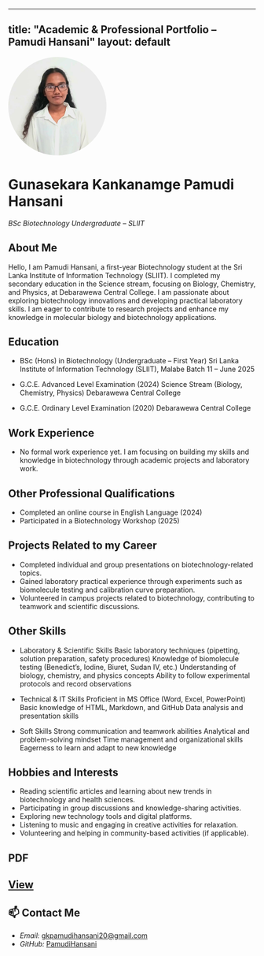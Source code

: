  ---
title: "Academic & Professional Portfolio – Pamudi Hansani"
layout: default
---

<img src="/WhatsApp Image 2025-09-30 at 14.42.47_215fc5db.jpg" alt="My Photo" style="border-radius: 50%; width: 200px; height: 200px; object-fit: cover;">

# Gunasekara Kankanamge Pamudi Hansani
*BSc Biotechnology Undergraduate – SLIIT*


##  About Me
Hello, I am Pamudi Hansani, a first-year Biotechnology student at the Sri Lanka Institute of Information Technology (SLIIT). I completed my secondary education in the Science stream, focusing on Biology, Chemistry, and Physics, at Debarawewa Central College. I am passionate about exploring biotechnology innovations and developing practical laboratory skills. I am eager to contribute to research projects and enhance my knowledge in molecular biology and biotechnology applications.


##  Education
- BSc (Hons) in Biotechnology (Undergraduate – First Year)
  Sri Lanka Institute of Information Technology (SLIIT), Malabe
  Batch 11 – June 2025

- G.C.E. Advanced Level Examination (2024)
  Science Stream (Biology, Chemistry, Physics)
  Debarawewa Central College
  
- G.C.E. Ordinary Level Examination (2020)
  Debarawewa Central College
  

## Work Experience
- No formal work experience yet. I am focusing on building my skills and knowledge in biotechnology through academic projects and laboratory work.


## Other Professional Qualifications
- Completed an online course in English Language (2024)
- Participated in a Biotechnology Workshop (2025)


## Projects Related to my Career
- Completed individual and group presentations on biotechnology-related topics.
- Gained laboratory practical experience through experiments such as biomolecule testing and calibration curve preparation.
- Volunteered in campus projects related to biotechnology, contributing to teamwork and scientific discussions.


## Other Skills
- Laboratory & Scientific Skills
    Basic laboratory techniques (pipetting, solution preparation, safety procedures)
    Knowledge of biomolecule testing (Benedict’s, Iodine, Biuret, Sudan IV, etc.)
    Understanding of biology, chemistry, and physics concepts
    Ability to follow experimental protocols and record observations

- Technical & IT Skills
    Proficient in MS Office (Word, Excel, PowerPoint)
    Basic knowledge of HTML, Markdown, and GitHub
    Data analysis and presentation skills

- Soft Skills
    Strong communication and teamwork abilities
    Analytical and problem-solving mindset
    Time management and organizational skills
    Eagerness to learn and adapt to new knowledge


## Hobbies and Interests
- Reading scientific articles and learning about new trends in biotechnology and health sciences.
- Participating in group discussions and knowledge-sharing activities.
- Exploring new technology tools and digital platforms.
- Listening to music and engaging in creative activities for relaxation.
- Volunteering and helping in community-based activities (if applicable).


## PDF
<a href="Job CV.pdf"> View </a>
---

## 📫 Contact Me
- *Email:* gkpamudihansani20@gmail.com
- *GitHub:* [PamudiHansani](https://github.com/PamudiHansani)


